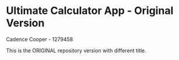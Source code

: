 # Ultimate Calculator App - Original Version
Cadence Cooper - 1279458

This is the ORIGINAL repository version with different title.
